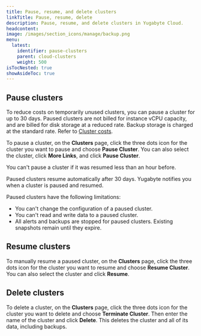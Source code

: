 ```yaml
---
title: Pause, resume, and delete clusters
linkTitle: Pause, resume, delete
description: Pause, resume, and delete clusters in Yugabyte Cloud.
headcontent:
image: /images/section_icons/manage/backup.png
menu:
  latest:
    identifier: pause-clusters
    parent: cloud-clusters
    weight: 500
isTocNested: true
showAsideToc: true
---
```


## Pause clusters

To reduce costs on temporarily unused clusters, you can pause a cluster for up to 30 days. Paused clusters are not billed for instance vCPU capacity, and are billed for disk storage at a reduced rate. Backup storage is charged at the standard rate. Refer to [Cluster costs](../../cloud-admin/cloud-billing-costs/).

To pause a cluster, on the **Clusters** page, click the three dots icon for the cluster you want to pause and choose **Pause Cluster**. You can also select the cluster, click **More Links**, and click **Pause Cluster**.

You can't pause a cluster if it was resumed less than an hour before.

Paused clusters resume automatically after 30 days. Yugabyte notifies you when a cluster is paused and resumed.

Paused clusters have the following limitations:

- You can't change the configuration of a paused cluster.
- You can't read and write data to a paused cluster.
- All alerts and backups are stopped for paused clusters. Existing snapshots remain until they expire.

## Resume clusters

To manually resume a paused cluster, on the **Clusters** page, click the three dots icon for the cluster you want to resume and choose **Resume Cluster**. You can also select the cluster and click **Resume**.

## Delete clusters

To delete a cluster, on the **Clusters** page, click the three dots icon for the cluster you want to delete and choose **Terminate Cluster**. Then enter the name of the cluster and click **Delete**. This deletes the cluster and all of its data, including backups.
